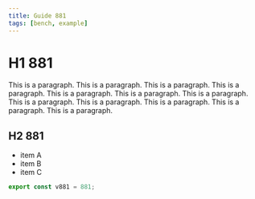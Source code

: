 ```yaml
---
title: Guide 881
tags: [bench, example]
---
```


# H1 881

This is a paragraph. This is a paragraph. This is a paragraph. This is a paragraph. This is a paragraph. This is a paragraph. This is a paragraph. This is a paragraph. This is a paragraph. This is a paragraph. This is a paragraph. This is a paragraph. 

## H2 881

- item A
- item B
- item C

```ts
export const v881 = 881;
```